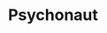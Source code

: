 ---
title: Psychonaut
crosslinks:
- ShrugLifeSyndicate
- LSD
- DMT
- Drugs
- RationalPsychonaut
- holofractal
- sorceryofthespectacle
- C_S_T
- awakened
- occult
- microdosing
- shrooms
- researchchemicals
- DigitalCartel
- Meditation
- PsychedelicTelepathy
- DimensionalJumping
- Buddhism
- LateStageCapitalism
---